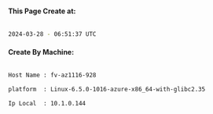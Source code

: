 
   
#### This Page Create at:

```bash

2024-03-28 - 06:51:37 UTC

```

#### Create By Machine:

```bash

Host Name : fv-az1116-928

platform  : Linux-6.5.0-1016-azure-x86_64-with-glibc2.35

Ip Local  : 10.1.0.144

```

